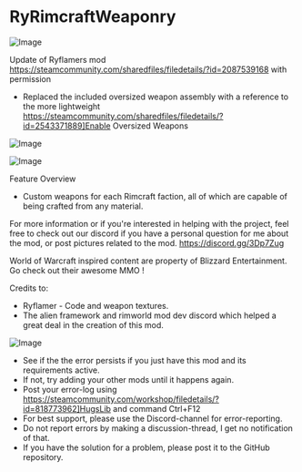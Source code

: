 # RyRimcraftWeaponry

![Image](https://i.imgur.com/buuPQel.png)

Update of Ryflamers mod https://steamcommunity.com/sharedfiles/filedetails/?id=2087539168 with permission

- Replaced the included oversized weapon assembly with a reference to the more lightweight https://steamcommunity.com/sharedfiles/filedetails/?id=2543371889]Enable Oversized Weapons

![Image](https://i.imgur.com/pufA0kM.png)

	
![Image](https://i.imgur.com/Z4GOv8H.png)

Feature Overview
  -  Custom weapons for each Rimcraft faction, all of which are capable of being crafted from any material.

For more information or if you're interested in helping with the project, feel free to check out our discord if you have a personal question for me about the mod, or post pictures related to the mod. https://discord.gg/3Dp7Zug

World of Warcraft inspired content are property of Blizzard Entertainment. Go check out their awesome MMO !

Credits to:
- Ryflamer - Code and weapon textures. 
- The alien framework and rimworld mod dev discord which helped a great deal in the creation of this mod.

![Image](https://i.imgur.com/PwoNOj4.png)



-  See if the the error persists if you just have this mod and its requirements active.
-  If not, try adding your other mods until it happens again.
-  Post your error-log using https://steamcommunity.com/workshop/filedetails/?id=818773962]HugsLib and command Ctrl+F12
-  For best support, please use the Discord-channel for error-reporting.
-  Do not report errors by making a discussion-thread, I get no notification of that.
-  If you have the solution for a problem, please post it to the GitHub repository.


